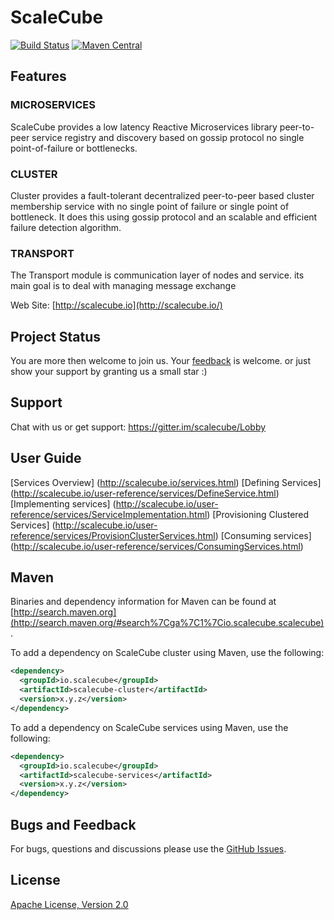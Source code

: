 # ScaleCube

[![Build Status](https://travis-ci.org/scalecube/scalecube.svg?branch=master)](https://travis-ci.org/scalecube/scalecube)
[![Maven Central](https://maven-badges.herokuapp.com/maven-central/io.scalecube/scalecube-cluster/badge.svg)](https://maven-badges.herokuapp.com/maven-central/io.scalecube/scalecube-cluster)

## Features

### MICROSERVICES
ScaleCube provides a low latency Reactive Microservices library peer-to-peer service registry and discovery based on gossip protocol no single point-of-failure or bottlenecks.

### CLUSTER
Cluster provides a fault-tolerant decentralized peer-to-peer based cluster membership service with no single point of failure or single point of bottleneck. It does this using gossip protocol and an scalable and efficient failure detection algorithm.

### TRANSPORT
The Transport module is communication layer of nodes and service. its main goal is to deal with managing message exchange

Web Site: [http://scalecube.io](http://scalecube.io/)

## Project Status

You are more then welcome to join us. Your [feedback](https://github.com/scalecube/scalecube/issues) is welcome.
or just show your support by granting us a small star :)

## Support
Chat with us or get support: https://gitter.im/scalecube/Lobby

## User Guide

[Services Overview] (http://scalecube.io/services.html)
[Defining Services] (http://scalecube.io/user-reference/services/DefineService.html)
[Implementing services] (http://scalecube.io/user-reference/services/ServiceImplementation.html)
[Provisioning Clustered Services] (http://scalecube.io/user-reference/services/ProvisionClusterServices.html)
[Consuming services] (http://scalecube.io/user-reference/services/ConsumingServices.html)

## Maven

Binaries and dependency information for Maven can be found at 
[http://search.maven.org](http://search.maven.org/#search%7Cga%7C1%7Cio.scalecube.scalecube).

To add a dependency on ScaleCube cluster using Maven, use the following:

``` xml
<dependency>
  <groupId>io.scalecube</groupId>
  <artifactId>scalecube-cluster</artifactId>
  <version>x.y.z</version>
</dependency>
```

To add a dependency on ScaleCube services using Maven, use the following:

``` xml
<dependency>
  <groupId>io.scalecube</groupId>
  <artifactId>scalecube-services</artifactId>
  <version>x.y.z</version> 
</dependency>
```

## Bugs and Feedback

For bugs, questions and discussions please use the [GitHub Issues](https://github.com/scalecube/scalecube/issues).

## License

[Apache License, Version 2.0](https://github.com/scalecube/scalecube/blob/master/LICENSE.txt)

